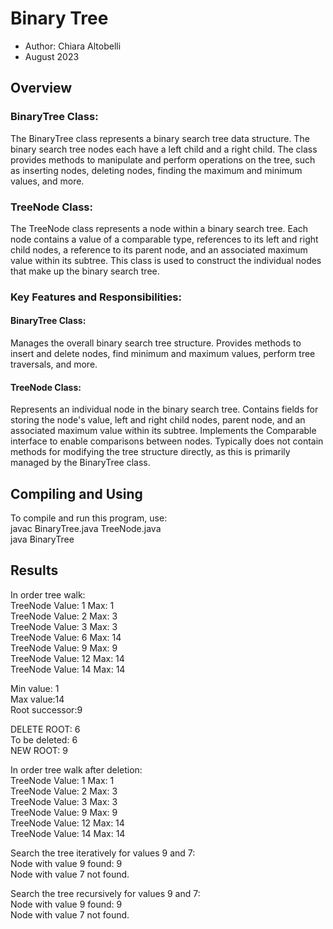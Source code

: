 # Binary Tree
* Author: Chiara Altobelli
* August 2023

## Overview ##
### BinaryTree Class:
The BinaryTree class represents a binary search tree data structure. 
The binary search tree nodes each have a left child and a right child. 
The class provides methods to manipulate and perform operations on the tree, such as inserting nodes, 
deleting nodes, finding the maximum and minimum values, and more.

### TreeNode Class:
The TreeNode class represents a node within a binary search tree. 
Each node contains a value of a comparable type, references to its left and right child nodes, 
a reference to its parent node, and an associated maximum value within its subtree. 
This class is used to construct the individual nodes that make up the binary search tree.

### Key Features and Responsibilities:

#### BinaryTree Class:
Manages the overall binary search tree structure.
Provides methods to insert and delete nodes, find minimum and maximum values, perform tree traversals, and more.

#### TreeNode Class:
Represents an individual node in the binary search tree.
Contains fields for storing the node's value, left and right child nodes, parent node, and an associated maximum value within its subtree.
Implements the Comparable interface to enable comparisons between nodes.
Typically does not contain methods for modifying the tree structure directly, as this is primarily managed by the BinaryTree class.

## Compiling and Using ##
To compile and run this program, use:<br>
javac BinaryTree.java TreeNode.java <br>
java BinaryTree

## Results ##

In order tree walk:<br>
TreeNode Value: 1 Max: 1<br>
TreeNode Value: 2 Max: 3<br>
TreeNode Value: 3 Max: 3<br>
TreeNode Value: 6 Max: 14<br>
TreeNode Value: 9 Max: 9<br>
TreeNode Value: 12 Max: 14<br>
TreeNode Value: 14 Max: 14<br>

Min value: 1<br>
Max value:14<br>
Root successor:9

DELETE ROOT: 6<br>
To be deleted: 6<br>
NEW ROOT: 9

In order tree walk after deletion:<br>
TreeNode Value: 1 Max: 1<br>
TreeNode Value: 2 Max: 3<br>
TreeNode Value: 3 Max: 3<br>
TreeNode Value: 9 Max: 9<br>
TreeNode Value: 12 Max: 14<br>
TreeNode Value: 14 Max: 14<br>

Search the tree iteratively for values 9 and 7:<br>
Node with value 9 found: 9<br>
Node with value 7 not found.

Search the tree recursively for values 9 and 7:<br>
Node with value 9 found: 9<br>
Node with value 7 not found.

